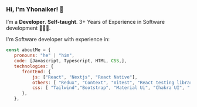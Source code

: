 ### Hi, I'm Yhonaiker! 🚀

I’m a **Developer**. **Self-taught**. 3+ Years of Experience in Software development 👨🏽‍💻.

I'm Software developer with experience in:

```javascript
const aboutMe = {
   pronouns: "he" | "him",
   code: [Javascript, Typescript, HTML, CSS,],
   technologies: {
      frontEnd: {
          js: ["React", "Nextjs", "React Native"],
          others: [ "Redux", "Context", "Vitest", "React testing library"],
          css: [ "Tailwind","Bootstrap", "Material Ui", "Chakra UI", "  Styled Component",]
      },
   },
  
```


